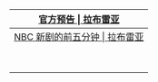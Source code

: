 | [官方预告 \| 拉布雷亚](https://www.youtube.com/watch?v=bxFt4Fwl200) |
| ------------------------------------------------------------ |
| [NBC 新剧的前五分钟 \| 拉布雷亚](https://www.youtube.com/watch?v=SqV8NPVG8v0) |
|                                                              |
|                                                              |
|                                                              |
|                                                              |
|                                                              |
|                                                              |
|                                                              |
|                                                              |

